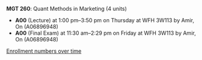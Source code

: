 **MGT 260**: Quant Methods in Marketing (4 units)

- **A00** (Lecture) at 1:00 pm–3:50 pm on Thursday at WFH 3W113 by Amir, On (A06896948)
- **A00** (Final Exam) at 11:30 am–2:29 pm on Friday at WFH 3W113 by Amir, On (A06896948)

[Enrollment numbers over time](./MGT260.tsv)
